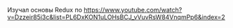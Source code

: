 Изучал основы Redux по https://www.youtube.com/watch?v=Dzzeir85i3c&list=PL6DxKON1uLOHsBCJ_vVuvRsW84VnqmPp6&index=2

